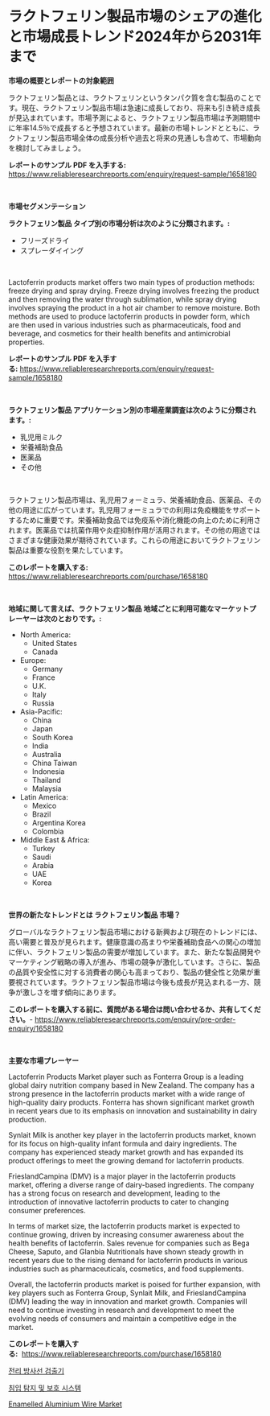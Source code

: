 <p><h1>ラクトフェリン製品市場のシェアの進化と市場成長トレンド2024年から2031年まで</h1></p><p><strong>市場の概要とレポートの対象範囲</strong></p>
<p><p>ラクトフェリン製品とは、ラクトフェリンというタンパク質を含む製品のことです。現在、ラクトフェリン製品市場は急速に成長しており、将来も引き続き成長が見込まれています。市場予測によると、ラクトフェリン製品市場は予測期間中に年率14.5％で成長すると予想されています。最新の市場トレンドとともに、ラクトフェリン製品市場全体の成長分析や過去と将来の見通しも含めて、市場動向を検討してみましょう。</p></p>
<p><strong>レポートのサンプル PDF を入手する:</strong> <a href="https://www.reliableresearchreports.com/enquiry/request-sample/1658180">https://www.reliableresearchreports.com/enquiry/request-sample/1658180</a></p>
<p>&nbsp;</p>
<p><strong>市場セグメンテーション</strong></p>
<p><strong>ラクトフェリン製品 タイプ別の市場分析は次のように分類されます。:</strong></p>
<p><ul><li>フリーズドライ</li><li>スプレーダイイング</li></ul></p>
<p>&nbsp;</p>
<p><p>Lactoferrin products market offers two main types of production methods: freeze drying and spray drying. Freeze drying involves freezing the product and then removing the water through sublimation, while spray drying involves spraying the product in a hot air chamber to remove moisture. Both methods are used to produce lactoferrin products in powder form, which are then used in various industries such as pharmaceuticals, food and beverage, and cosmetics for their health benefits and antimicrobial properties.</p></p>
<p><strong>レポートのサンプル PDF を入手する:</strong>&nbsp;<a href="https://www.reliableresearchreports.com/enquiry/request-sample/1658180">https://www.reliableresearchreports.com/enquiry/request-sample/1658180</a></p>
<p>&nbsp;</p>
<p><strong> ラクトフェリン製品 アプリケーション別の市場産業調査は次のように分類されます。:</strong></p>
<p><ul><li>乳児用ミルク</li><li>栄養補助食品</li><li>医薬品</li><li>その他</li></ul></p>
<p>&nbsp;</p>
<p><p>ラクトフェリン製品市場は、乳児用フォーミュラ、栄養補助食品、医薬品、その他の用途に広がっています。乳児用フォーミュラでの利用は免疫機能をサポートするために重要です。栄養補助食品では免疫系や消化機能の向上のために利用されます。医薬品では抗菌作用や炎症抑制作用が活用されます。その他の用途ではさまざまな健康効果が期待されています。これらの用途においてラクトフェリン製品は重要な役割を果たしています。</p></p>
<p><strong>このレポートを購入する:</strong>&nbsp; <a href="https://www.reliableresearchreports.com/purchase/1658180">https://www.reliableresearchreports.com/purchase/1658180</a></p>
<p>&nbsp;</p>
<p><strong>地域に関して言えば、ラクトフェリン製品 地域ごとに利用可能なマーケットプレーヤーは次のとおりです。:</strong></p>
<p><ul>
    <li>
        North America:
        <ul>
            <li>United States</li>
            <li>Canada</li>
        </ul>
    </li>
    <li>
        Europe:
        <ul>
            <li>Germany</li>
            <li>France</li>
            <li>U.K.</li>
            <li>Italy</li>
            <li>Russia</li>
        </ul>
    </li>
    <li>
        Asia-Pacific:
        <ul>
            <li>China</li>
            <li>Japan</li>
            <li>South Korea</li>
            <li>India</li>
            <li>Australia</li>
            <li>China Taiwan</li>
            <li>Indonesia</li>
            <li>Thailand</li>
            <li>Malaysia</li>
        </ul>
    </li>
    <li>
        Latin America:
        <ul>
            <li>Mexico</li>
            <li>Brazil</li>
            <li>Argentina Korea</li>
            <li>Colombia</li>
        </ul>
    </li>
    <li>
        Middle East & Africa:
        <ul>
            <li>Turkey</li>
            <li>Saudi</li>
            <li>Arabia</li>
            <li>UAE</li>
            <li>Korea</li>
        </ul>
    </li>
    </ul></p>
<p>&nbsp;</p>
<p><strong>世界の新たなトレンドとは ラクトフェリン製品 市場？</strong></p>
<p><p>グローバルなラクトフェリン製品市場における新興および現在のトレンドには、高い需要と普及が見られます。健康意識の高まりや栄養補助食品への関心の増加に伴い、ラクトフェリン製品の需要が増加しています。また、新たな製品開発やマーケティング戦略の導入が進み、市場の競争が激化しています。さらに、製品の品質や安全性に対する消費者の関心も高まっており、製品の健全性と効果が重要視されています。ラクトフェリン製品市場は今後も成長が見込まれる一方、競争が激しさを増す傾向にあります。</p></p>
<p><strong>このレポートを購入する前に、質問がある場合は問い合わせるか、共有してください。</strong>- <a href="https://www.reliableresearchreports.com/enquiry/pre-order-enquiry/1658180">https://www.reliableresearchreports.com/enquiry/pre-order-enquiry/1658180</a></p>
<p>&nbsp;</p>
<p><strong>主要な市場プレーヤー</strong></p>
<p><p>Lactoferrin Products Market player such as Fonterra Group is a leading global dairy nutrition company based in New Zealand. The company has a strong presence in the lactoferrin products market with a wide range of high-quality dairy products. Fonterra has shown significant market growth in recent years due to its emphasis on innovation and sustainability in dairy production.</p><p>Synlait Milk is another key player in the lactoferrin products market, known for its focus on high-quality infant formula and dairy ingredients. The company has experienced steady market growth and has expanded its product offerings to meet the growing demand for lactoferrin products.</p><p>FrieslandCampina (DMV) is a major player in the lactoferrin products market, offering a diverse range of dairy-based ingredients. The company has a strong focus on research and development, leading to the introduction of innovative lactoferrin products to cater to changing consumer preferences.</p><p>In terms of market size, the lactoferrin products market is expected to continue growing, driven by increasing consumer awareness about the health benefits of lactoferrin. Sales revenue for companies such as Bega Cheese, Saputo, and Glanbia Nutritionals have shown steady growth in recent years due to the rising demand for lactoferrin products in various industries such as pharmaceuticals, cosmetics, and food supplements.</p><p>Overall, the lactoferrin products market is poised for further expansion, with key players such as Fonterra Group, Synlait Milk, and FrieslandCampina (DMV) leading the way in innovation and market growth. Companies will need to continue investing in research and development to meet the evolving needs of consumers and maintain a competitive edge in the market.</p></p>
<p><strong>このレポートを購入する:</strong>&nbsp;&nbsp;<a href="https://www.reliableresearchreports.com/purchase/1658180">https://www.reliableresearchreports.com/purchase/1658180</a></p>
<p><p><a href="https://medium.com/@arthuralety6767836754/%EC%9D%B4%EC%98%A8%ED%99%94-%EB%B0%A9%EC%82%AC%EC%84%A0-%EA%B2%80%EC%B6%9C%EA%B8%B0-%EC%8B%9C%EC%9E%A5-%EB%B6%84%EC%84%9D-%EB%B0%8F-2024%EB%85%84%EB%B6%80%ED%84%B0-2031%EB%85%84%EA%B9%8C%EC%A7%80%EC%9D%98-%ED%81%AC%EA%B8%B0-%EC%98%88%EC%B8%A1-b35e643711e8">전리 방사선 검출기</a></p><p><a href="https://medium.com/@duculucescu2022/%EC%B9%A8%EC%9E%85-%ED%83%90%EC%A7%80-%EB%B0%8F-%EB%B3%B4%ED%98%B8-%EC%8B%9C%EC%8A%A4%ED%85%9C-%EC%8B%9C%EC%9E%A5-%EA%B7%9C%EB%AA%A8-cagr-%ED%8A%B8%EB%A0%8C%EB%93%9C-2024-2030-21233af2f0fc">침입 탐지 및 보호 시스템</a></p><p><a href="https://funky-papaya-cf4.notion.site/Enamelled-Aluminium-Wire-Market-Research-Report-The-Key-To-Successful-Business-Strategy-Forecasted--9e45fb41af8b4b278ec92e668c0d07ad">Enamelled Aluminium Wire Market</a></p></p>